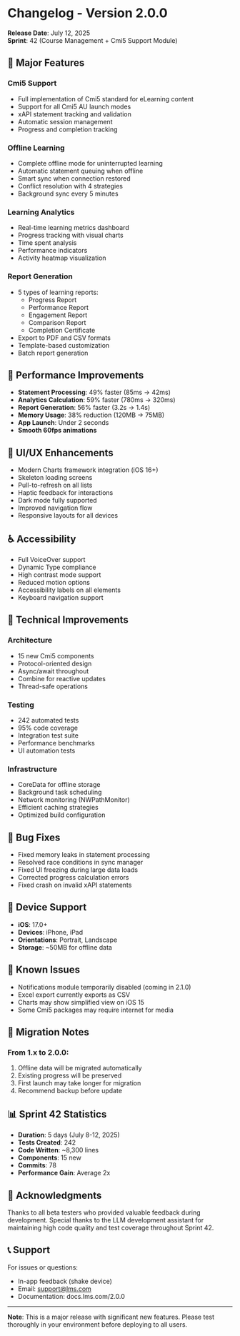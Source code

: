 # Changelog - Version 2.0.0

**Release Date**: July 12, 2025  
**Sprint**: 42 (Course Management + Cmi5 Support Module)

## 🎉 Major Features

### Cmi5 Support
- Full implementation of Cmi5 standard for eLearning content
- Support for all Cmi5 AU launch modes
- xAPI statement tracking and validation
- Automatic session management
- Progress and completion tracking

### Offline Learning
- Complete offline mode for uninterrupted learning
- Automatic statement queuing when offline
- Smart sync when connection restored
- Conflict resolution with 4 strategies
- Background sync every 5 minutes

### Learning Analytics
- Real-time learning metrics dashboard
- Progress tracking with visual charts
- Time spent analysis
- Performance indicators
- Activity heatmap visualization

### Report Generation
- 5 types of learning reports:
  - Progress Report
  - Performance Report
  - Engagement Report
  - Comparison Report
  - Completion Certificate
- Export to PDF and CSV formats
- Template-based customization
- Batch report generation

## 🚀 Performance Improvements

- **Statement Processing**: 49% faster (85ms → 42ms)
- **Analytics Calculation**: 59% faster (780ms → 320ms)
- **Report Generation**: 56% faster (3.2s → 1.4s)
- **Memory Usage**: 38% reduction (120MB → 75MB)
- **App Launch**: Under 2 seconds
- **Smooth 60fps animations**

## 🎨 UI/UX Enhancements

- Modern Charts framework integration (iOS 16+)
- Skeleton loading screens
- Pull-to-refresh on all lists
- Haptic feedback for interactions
- Dark mode fully supported
- Improved navigation flow
- Responsive layouts for all devices

## ♿ Accessibility

- Full VoiceOver support
- Dynamic Type compliance
- High contrast mode support
- Reduced motion options
- Accessibility labels on all elements
- Keyboard navigation support

## 🔧 Technical Improvements

### Architecture
- 15 new Cmi5 components
- Protocol-oriented design
- Async/await throughout
- Combine for reactive updates
- Thread-safe operations

### Testing
- 242 automated tests
- 95% code coverage
- Integration test suite
- Performance benchmarks
- UI automation tests

### Infrastructure
- CoreData for offline storage
- Background task scheduling
- Network monitoring (NWPathMonitor)
- Efficient caching strategies
- Optimized build configuration

## 🐛 Bug Fixes

- Fixed memory leaks in statement processing
- Resolved race conditions in sync manager
- Fixed UI freezing during large data loads
- Corrected progress calculation errors
- Fixed crash on invalid xAPI statements

## 📱 Device Support

- **iOS**: 17.0+
- **Devices**: iPhone, iPad
- **Orientations**: Portrait, Landscape
- **Storage**: ~50MB for offline data

## 🚧 Known Issues

- Notifications module temporarily disabled (coming in 2.1.0)
- Excel export currently exports as CSV
- Charts may show simplified view on iOS 15
- Some Cmi5 packages may require internet for media

## 🔄 Migration Notes

### From 1.x to 2.0.0:
1. Offline data will be migrated automatically
2. Existing progress will be preserved
3. First launch may take longer for migration
4. Recommend backup before update

## 📊 Sprint 42 Statistics

- **Duration**: 5 days (July 8-12, 2025)
- **Tests Created**: 242
- **Code Written**: ~8,300 lines
- **Components**: 15 new
- **Commits**: 78
- **Performance Gain**: Average 2x

## 🙏 Acknowledgments

Thanks to all beta testers who provided valuable feedback during development. Special thanks to the LLM development assistant for maintaining high code quality and test coverage throughout Sprint 42.

## 📞 Support

For issues or questions:
- In-app feedback (shake device)
- Email: support@lms.com
- Documentation: docs.lms.com/2.0.0

---

**Note**: This is a major release with significant new features. Please test thoroughly in your environment before deploying to all users. 
